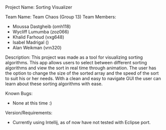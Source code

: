 Project Name: Sorting Visualizer

Team Name: Team Chaos (Group 13)
Team Members:
- Moussa Dastgheib (omh118)
- Wycliff Lumumba (zoz066)
- Khalid Farhoud (vxg648)
- Isabel Madrigal ()
- Alan Weikman (vrn320)

Description:
This project was made as a tool for visualizing sorting algorithms. This app allows users to
select between different sorting algorithms and view the sort in real time through animation. The
user has the option to change the size of the sorted array and the speed of the sort to suit his or
her needs. With a clean and easy to navigate GUI the user can learn about these sorting
algorithms with ease.

Known Bugs:
- None at this time :)

Version/Requirements:
- Currently using Intellij, as of now have not tested with Eclipse port.
